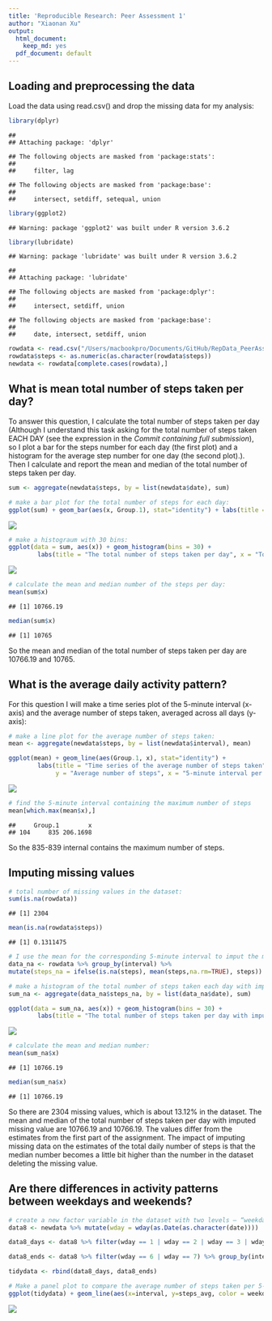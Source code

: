 ```yaml
---
title: 'Reproducible Research: Peer Assessment 1'
author: "Xiaonan Xu"
output: 
  html_document:
    keep_md: yes
  pdf_document: default
---
```



## Loading and preprocessing the data

Load the data using read.csv() and drop the missing data for my analysis:


```r
library(dplyr)
```

```
## 
## Attaching package: 'dplyr'
```

```
## The following objects are masked from 'package:stats':
## 
##     filter, lag
```

```
## The following objects are masked from 'package:base':
## 
##     intersect, setdiff, setequal, union
```

```r
library(ggplot2)
```

```
## Warning: package 'ggplot2' was built under R version 3.6.2
```

```r
library(lubridate)
```

```
## Warning: package 'lubridate' was built under R version 3.6.2
```

```
## 
## Attaching package: 'lubridate'
```

```
## The following objects are masked from 'package:dplyr':
## 
##     intersect, setdiff, union
```

```
## The following objects are masked from 'package:base':
## 
##     date, intersect, setdiff, union
```

```r
rowdata <- read.csv("/Users/macbookpro/Documents/GitHub/RepData_PeerAssessment1/activity.csv", sep = ",", header = TRUE)
rowdata$steps <- as.numeric(as.character(rowdata$steps))
newdata <- rowdata[complete.cases(rowdata),]
```

## What is mean total number of steps taken per day?

To answer this question, I calculate the total number of steps taken per day (Although I understand this task asking for the total number of steps taken EACH DAY (see the expression in the *Commit containing full submission*), so I plot a bar for the steps number for each day (the first plot) and a histogram for the average step number for one day (the second plot).). Then I calculate and report the mean and median of the total number of steps taken per day.


```r
sum <- aggregate(newdata$steps, by = list(newdata$date), sum)

# make a bar plot for the total number of steps for each day:
ggplot(sum) + geom_bar(aes(x, Group.1), stat="identity") + labs(title = "The total number of steps taken each day", x = "Total number of steps", y = "Date") 
```

![](PA1_template_files/figure-html/unnamed-chunk-1-1.png)<!-- -->

```r
# make a histograum with 30 bins:
ggplot(data = sum, aes(x)) + geom_histogram(bins = 30) + 
        labs(title = "The total number of steps taken per day", x = "Total number of steps")
```

![](PA1_template_files/figure-html/unnamed-chunk-1-2.png)<!-- -->

```r
# calculate the mean and median number of the steps per day:
mean(sum$x)
```

```
## [1] 10766.19
```

```r
median(sum$x)
```

```
## [1] 10765
```
So the mean and median of the total number of steps taken per day are 10766.19 and 10765.

## What is the average daily activity pattern?

For this question I will make a time series plot of the 5-minute interval (x-axis) and the average number of steps taken, averaged across all days (y-axis):


```r
# make a line plot for the average number of steps taken:
mean <- aggregate(newdata$steps, by = list(newdata$interval), mean)

ggplot(mean) + geom_line(aes(Group.1, x), stat="identity") + 
        labs(title = "Time series of the average number of steps taken",
             y = "Average number of steps", x = "5-minute interval per day") + xlim(0,2360)
```

![](PA1_template_files/figure-html/unnamed-chunk-2-1.png)<!-- -->

```r
# find the 5-minute interval containing the maximum number of steps
mean[which.max(mean$x),]
```

```
##     Group.1        x
## 104     835 206.1698
```

So the 835-839 internal contains the maximum number of steps.

## Imputing missing values


```r
# total number of missing values in the dataset:
sum(is.na(rowdata))
```

```
## [1] 2304
```

```r
mean(is.na(rowdata$steps))
```

```
## [1] 0.1311475
```

```r
# I use the mean for the corresponding 5-minute interval to imput the missing value:
data_na <- rowdata %>% group_by(interval) %>%
mutate(steps_na = ifelse(is.na(steps), mean(steps,na.rm=TRUE), steps))

# make a histogram of the total number of steps taken each day with imputed missing value:
sum_na <- aggregate(data_na$steps_na, by = list(data_na$date), sum)

ggplot(data = sum_na, aes(x)) + geom_histogram(bins = 30) + 
        labs(title = "The total number of steps taken per day with imputed NA", x = "Total number of steps")
```

![](PA1_template_files/figure-html/unnamed-chunk-3-1.png)<!-- -->

```r
# calculate the mean and median number:
mean(sum_na$x)
```

```
## [1] 10766.19
```

```r
median(sum_na$x)
```

```
## [1] 10766.19
```
So there are 2304 missing values, which is about 13.12% in the dataset. The mean and median of the total number of steps taken per day with imputed missing value are 10766.19 and 10766.19. The values differ from the estimates from the first part of the assignment. The impact of imputing missing data on the estimates of the total daily number of steps is that the median number becomes a little bit higher than the number in the dataset deleting the missing value.

## Are there differences in activity patterns between weekdays and weekends?


```r
# create a new factor variable in the dataset with two levels – “weekday” and “weekend” indicating whether a given date is a weekday or weekend day
data8 <- newdata %>% mutate(wday = wday(as.Date(as.character(date))))

data8_days <- data8 %>% filter(wday == 1 | wday == 2 | wday == 3 | wday == 4 | wday == 5) %>% group_by(interval) %>% mutate(steps_avg = mean(steps), weekday = "weekdays") %>% select("steps_avg", "interval","weekday") 

data8_ends <- data8 %>% filter(wday == 6 | wday == 7) %>% group_by(interval) %>% mutate(steps_avg = mean(steps), weekday = "weekends") %>% select("steps_avg", "interval", "weekday") 

tidydata <- rbind(data8_days, data8_ends)

# Make a panel plot to compare the average number of steps taken per 5-minute interval across weekends and weekends:
ggplot(tidydata) + geom_line(aes(x=interval, y=steps_avg, color = weekday), stat="identity") + labs(title = "Average number of steps taken per 5-minute interval across weekends and weekends", x = "5-minute interval per day", y = "Average number of steps") + xlim(0,2360) + facet_grid(weekday ~ .) + theme(legend.title = element_blank())
```

![](PA1_template_files/figure-html/unnamed-chunk-4-1.png)<!-- -->

